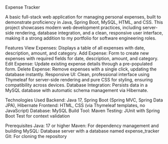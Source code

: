 Expense Tracker

A basic full-stack web application for managing personal expenses, built to demonstrate proficiency in Java, Spring Boot, MySQL, HTML, and CSS. This project showcases modern web development practices, including server-side rendering, database integration, and a clean, responsive user interface, making it a strong addition to my portfolio for software engineering roles.

Features
View Expenses: Displays a table of all expenses with date, description, amount, and category.
Add Expense: Form to create new expenses with required fields for date, description, amount, and category.
Edit Expense: Update existing expense details through a pre-populated form.
Delete Expense: Remove expenses with a single click, updating the database instantly.
Responsive UI: Clean, professional interface using Thymeleaf for server-side rendering and pure CSS for styling, ensuring compatibility across devices.
Database Integration: Persists data in a MySQL database with automatic schema management via Hibernate.

Technologies Used
Backend: Java 17, Spring Boot (Spring MVC, Spring Data JPA), Hibernate
Frontend: HTML, CSS (via Thymeleaf templates, no JavaScript)
Database: MySQL
Build Tool: Maven
Testing: JUnit with Spring Boot Test for context validation

Prerequisites
Java: 17 or higher
Maven: For dependency management and building
MySQL: Database server with a database named expense_tracker
Git: For cloning the repository